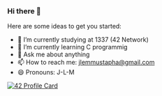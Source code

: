 ### Hi there 👋



Here are some ideas to get you started:

- 🔭 I’m currently studying at 1337 (42 Network)
- 🌱 I’m currently learning C programmig
- 💬 Ask me about anything
- 📫 How to reach me: jlemmustapha@gmail.com
- 😄 Pronouns: J-L-M

[![42 Profile Card](https://1337-readme.vercel.app/api/profile?cursus=42cursus&dark=true&login=mjlem)](https://github.com/mohouyizme/1337-readme)
